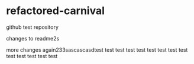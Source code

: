 # refactored-carnival
github test repository

changes to readme2s

more changes again233sascascasdtest
test
test
test
test
test
test
test
test
test
test
test
test
test
